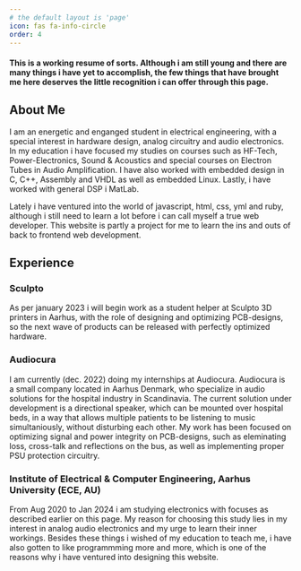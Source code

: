 ```yaml
---
# the default layout is 'page'
icon: fas fa-info-circle
order: 4
---
```


#### This is a working resume of sorts. Although i am still young and there are many things i have yet to accomplish, the few things that have brought me here deserves the little recognition i can offer through this page.

## About Me

I am an energetic and enganged student in electrical engineering, with a special interest in hardware design, analog circuitry and audio electronics. In my education i have focused my studies on courses such as HF-Tech, Power-Electronics, Sound & Acoustics and special courses on Electron Tubes in Audio Amplification. I have also worked with embedded design in C, C++, Assembly and VHDL as well as embedded Linux. Lastly, i have worked with general DSP i MatLab. 

Lately i have ventured into the world of javascript, html, css, yml and ruby, although i still need to learn a lot before i can call myself a true web developer. This website is partly a project for me to learn the ins and outs of back to frontend web development.

## Experience

### Sculpto

As per january 2023 i will begin work as a student helper at Sculpto 3D printers in Aarhus, with the role of designing and optimizing PCB-designs, so the next wave of products can be released with perfectly optimized hardware.

### Audiocura

I am currently (dec. 2022) doing my internships at Audiocura. Audiocura is a small company located in Aarhus Denmark, who specialize in audio solutions for the hospital industry in Scandinavia. The current solution under development is a directional speaker, which can be mounted over hospital beds, in a way that allows multiple patients to be listening to music simultaniously, without disturbing each other. My work has been focused on optimizing signal and power integrity on PCB-designs, such as eleminating loss, cross-talk and reflections on the bus, as well as implementing proper PSU protection circuitry.

### Institute of Electrical & Computer Engineering, Aarhus University (ECE, AU)

From Aug 2020 to Jan 2024 i am studying electronics with focuses as described earlier on this page. My reason for choosing this study lies in my interest in analog audio electronics and my urge to learn their inner workings. Besides these things i wished of my education to teach me, i have also gotten to like programmming more and more, which is one of the reasons why i have ventured into designing this website.

